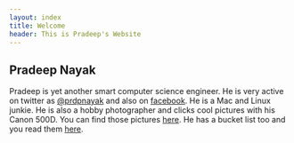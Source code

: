 ```yaml
---
layout: index
title: Welcome
header: This is Pradeep's Website
---
```


Pradeep Nayak
-------------
Pradeep is yet another smart computer science engineer. He is very active on twitter as [@prdpnayak](http://twitter.com/prdpnayak) and also on [facebook](http://facebook.com/pradeepnayak). He is a Mac and Linux junkie. He is also a hobby photographer and clicks cool pictures with his Canon 500D. You can find those pictures [here](/photos). He has a bucket list too and you read them [here](/bucket.html).